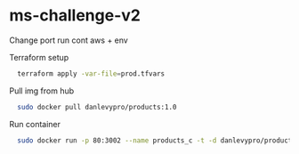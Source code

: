 # ms-challenge-v2

Change port run cont aws + env

Terraform setup

```bash
  terraform apply -var-file=prod.tfvars
```

Pull img from hub

```bash
  sudo docker pull danlevypro/products:1.0
```

Run container

```bash
  sudo docker run -p 80:3002 --name products_c -t -d danlevypro/products:1.0
```
